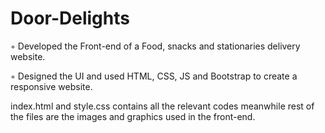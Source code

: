 # Door-Delights
◦ Developed the Front-end of a Food, snacks and stationaries delivery website. 

◦ Designed the UI and used HTML, CSS, JS and Bootstrap to create a responsive website.

index.html and style.css contains all the relevant codes meanwhile rest of the files are the images and graphics used in the front-end. 
